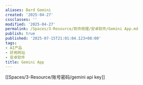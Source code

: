 ```yaml
---
aliases: Bard Gemini
created: '2025-04-27'
cssclasses: ''
modified: '2025-04-27'
permalink: /Spaces/3-Resource/软件梳理/安卓软件/Gemini App.md
publish: true
published: '2025-07-15T21:01:04.123+08:00'
tags:
- AI产品
- 好用网站
- 安卓软件
title: Gemini App
---
```

[[Spaces/3-Resource/账号密码/gemini api key]]